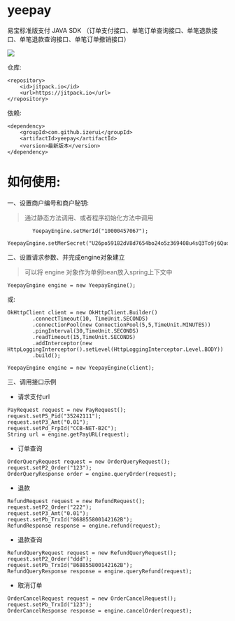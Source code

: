 # yeepay
易宝标准版支付 JAVA SDK （订单支付接口、单笔订单查询接口、单笔退款接口、单笔退款查询接口、单笔订单撤销接口）

[![](https://jitpack.io/v/izerui/yeepay.svg)](https://jitpack.io/#izerui/yeepay)

仓库:

```
<repository>
    <id>jitpack.io</id>
    <url>https://jitpack.io</url>
</repository>
```


依赖:

```
<dependency>
    <groupId>com.github.izerui</groupId>
    <artifactId>yeepay</artifactId>
    <version>最新版本</version>
</dependency>
```

# 如何使用:

一、设置商户编号和商户秘钥:
>通过静态方法调用、或者程序初始化方法中调用

```
        YeepayEngine.setMerId("10000457067");
        YeepayEngine.setMerSecret("U26po59182dV8d7654bo24o5z369408u4sQ3To9j6QuopAbo3gwj4h33mro4");
```

二、设置请求参数、并完成engine对象建立
>可以将 engine 对象作为单例bean放入spring上下文中

```
YeepayEngine engine = new YeepayEngine();
```
或:
```
OkHttpClient client = new OkHttpClient.Builder()
        .connectTimeout(10, TimeUnit.SECONDS)
        .connectionPool(new ConnectionPool(5,5,TimeUnit.MINUTES))
        .pingInterval(30,TimeUnit.SECONDS)
        .readTimeout(15,TimeUnit.SECONDS)
        .addInterceptor(new HttpLoggingInterceptor().setLevel(HttpLoggingInterceptor.Level.BODY))
        .build();

YeepayEngine engine = new YeepayEngine(client);
```

三、调用接口示例

* 请求支付url
```
PayRequest request = new PayRequest();
request.setP5_Pid("35242111");
request.setP3_Amt("0.01");
request.setPd_FrpId("CCB-NET-B2C");
String url = engine.getPayURL(request);
```

* 订单查询
```
OrderQueryRequest request = new OrderQueryRequest();
request.setP2_Order("123");
OrderQueryResponse order = engine.queryOrder(request);
```

* 退款
```
RefundRequest request = new RefundRequest();
request.setP2_Order("222");
request.setP3_Amt("0.01");
request.setPb_TrxId("868855800142162B");
RefundResponse response = engine.refund(request);
```

* 退款查询
```
RefundQueryRequest request = new RefundQueryRequest();
request.setP2_Order("ddd");
request.setPb_TrxId("868855800142162B");
RefundQueryResponse response = engine.queryRefund(request);
```

* 取消订单
```
OrderCancelRequest request = new OrderCancelRequest();
request.setPb_TrxId("123");
OrderCancelResponse response = engine.cancelOrder(request);
```
